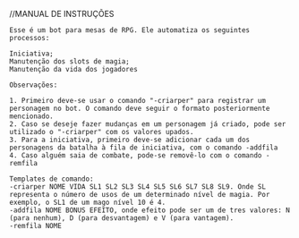 //MANUAL DE INSTRUÇÕES

    Esse é um bot para mesas de RPG. Ele automatiza os seguintes processos:

    Iniciativa;
    Manutenção dos slots de magia;
    Manutenção da vida dos jogadores

    Observações:

    1. Primeiro deve-se usar o comando "-criarper" para registrar um personagem no bot. O comando deve seguir o formato posteriormente mencionado.
    2. Caso se deseje fazer mudanças em um personagem já criado, pode ser utilizado o "-criarper" com os valores upados.
    3. Para a iniciativa, primeiro deve-se adicionar cada um dos personagens da batalha à fila de iniciativa, com o comando -addfila
    4. Caso alguém saia de combate, pode-se removê-lo com o comando -remfila

    Templates de comando:
    -criarper NOME VIDA SL1 SL2 SL3 SL4 SL5 SL6 SL7 SL8 SL9. Onde SL representa o número de usos de um determinado nível de magia. Por exemplo, o SL1 de um mago nível 10 é 4.
    -addfila NOME BONUS EFEITO, onde efeito pode ser um de tres valores: N (para nenhum), D (para desvantagem) e V (para vantagem).
    -remfila NOME
    